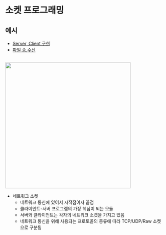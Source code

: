 # 소켓 프로그래밍
## 예시
* [Server, Client 구현]()
* [파일 송,수신]()

<br>
<img height="400px" src="https://github.com/user-attachments/assets/8c7b8d58-8abb-492b-bda5-c334af2d1226">   

* 네트워크 소켓
  * 네트워크 통신에 있어서 시작점이자 끝점
  * 클라이언트-서버 프로그램의 가장 핵심이 되는 모듈
  * 서버와 클라이언트는 각자의 네트워크 소켓을 가지고 있음
  * 네트워크 통신을 위해 사용되는 프로토콜의 종류에 따라 TCP/UDP/Raw 소켓으로 구분됨

